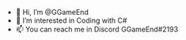 - 👋 Hi, I’m @GGameEnd
- 👀 I’m interested in Coding with C#
- 📫 You can reach me in Discord GGameEnd#2193

<!---
GGameEnd/GGameEnd is a ✨ special ✨ repository because its `README.md` (this file) appears on your GitHub profile.
You can click the Preview link to take a look at your changes.
--->
